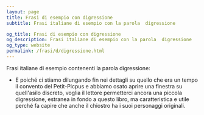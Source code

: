 ```yaml
---
layout: page
title: Frasi di esempio con digressione 
subtitle: Frasi italiane di esempio con la parola  digressione

og_title: Frasi di esempio con digressione 
og_description: Frasi italiane di esempio con la parola  digressione
og_type: website
permalink: /frasi/d/digressione.html
---
```


Frasi italiane di esempio contenenti la parola digressione:


- E poiché ci stiamo dilungando fin nei dettagli su quello che era un tempo il convento del Petit-Picpus e abbiamo osato aprire una finestra su quell'asilo discreto, voglia il lettore permetterci ancora una piccola digressione, estranea in fondo a questo libro, ma caratteristica e utile perché fa capire che anche il chiostro ha i suoi personaggi originali.
